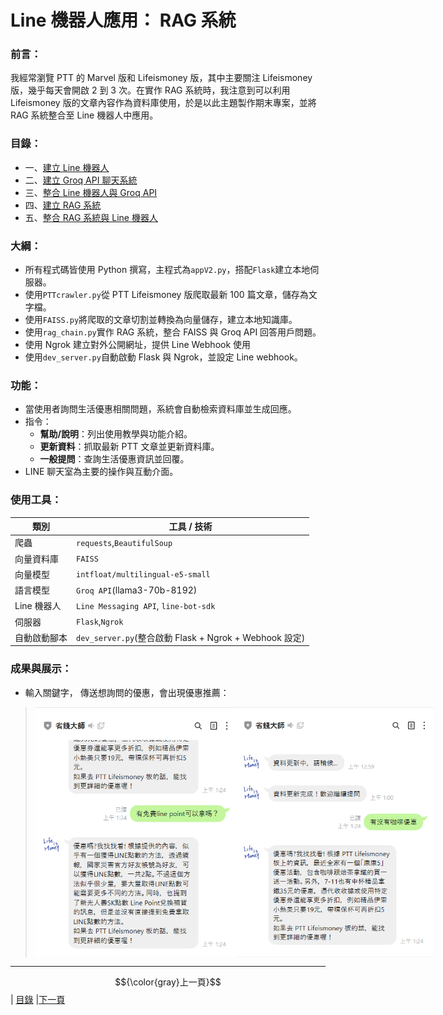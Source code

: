 # Line 機器人應用： RAG 系統

### 前言：
我經常瀏覽 PTT 的 Marvel 版和 Lifeismoney 版，其中主要關注 Lifeismoney 版，幾乎每天會開啟 2 到 3 次。在實作 RAG 系統時，我注意到可以利用 Lifeismoney 版的文章內容作為資料庫使用，於是以此主題製作期末專案，並將 RAG 系統整合至 Line 機器人中應用。

### 目錄：
*  一、[建立 Line 機器人](STEP_1.md)
*  二、[建立 Groq API 聊天系統](STEP_2.md)
*  三、[整合 Line 機器人與 Groq API](STEP_3.md)
*  四、[建立 RAG 系統](STEP_4.md)
*  五、[整合 RAG 系統與 Line 機器人](STEP_5.md)

### 大綱：

* 所有程式碼皆使用 Python 撰寫，主程式為`appV2.py`，搭配`Flask`建立本地伺服器。
* 使用`PTTcrawler.py`從 PTT Lifeismoney 版爬取最新 100 篇文章，儲存為文字檔。
* 使用`FAISS.py`將爬取的文章切割並轉換為向量儲存，建立本地知識庫。
* 使用`rag_chain.py`實作 RAG 系統，整合 FAISS 與 Groq API 回答用戶問題。
* 使用 Ngrok 建立對外公開網址，提供 Line Webhook 使用
* 使用`dev_server.py`自動啟動 Flask 與 Ngrok，並設定 Line webhook。

### 功能：

* 當使用者詢問生活優惠相關問題，系統會自動檢索資料庫並生成回應。
* 指令：
  * **幫助/說明**：列出使用教學與功能介紹。
  * **更新資料**：抓取最新 PTT 文章並更新資料庫。
  * **一般提問**：查詢生活優惠資訊並回覆。
* LINE 聊天室為主要的操作與互動介面。

### 使用工具：

| 類別| 工具 / 技術|
| ------|------------------------------------------------|
| 爬蟲|`requests`,`BeautifulSoup`|
| 向量資料庫|`FAISS`|
| 向量模型|`intfloat/multilingual-e5-small`|
| 語言模型|`Groq API`(llama3-70b-8192)|
| Line 機器人|`Line Messaging API`, `line-bot-sdk`|
| 伺服器|`Flask`,`Ngrok`|
| 自動啟動腳本|`dev_server.py`(整合啟動 Flask + Ngrok + Webhook 設定)|

### 成果與展示：

* 輸入關鍵字， 傳送想詢問的優惠，會出現優惠推薦：
><div style="display: flex; justify-content: space-between;">
>  <img src="Photos/RAG_20.jpg" alt="RAG流程圖2" width="320" height="400"/>
>  <img src="Photos/RAG_21.jpg" alt="RAG流程圖2" width="320" height="400"/>
></div>

---

$${\color{gray}上一頁}$$| [目錄](README.md) |[下一頁](STEP_1.md)
